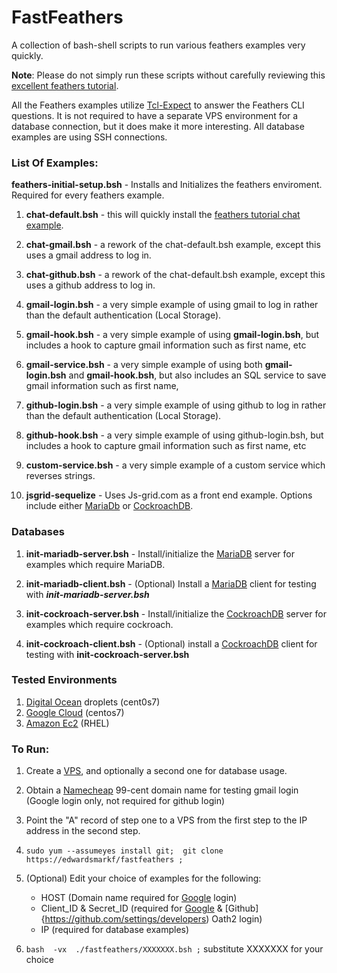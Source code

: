 # FastFeathers

A collection of bash-shell scripts to run various feathers examples very quickly.

**Note**:  Please do not simply run these scripts without carefully reviewing this [excellent feathers tutorial](https://docs.feathersjs.com/guides/readme.html).


All the Feathers examples utilize [Tcl-Expect](https://www.tcl.tk/man/expect5.31/expect.1.html) to answer the Feathers CLI questions.  It is not required to have a separate VPS environment for a database connection, but it does make it more interesting.  All database examples are using SSH connections.


### List Of Examples:

**feathers-initial-setup.bsh** - Installs and Initializes the feathers enviroment.  Required for every feathers example.

1) **chat-default.bsh** - this will quickly install the [feathers tutorial chat example](https://docs.feathersjs.com/guides/chat/readme.html). 

2) **chat-gmail.bsh** - a rework of the chat-default.bsh example, except this uses a gmail address to log in.

3) **chat-github.bsh** - a rework of the chat-default.bsh example, except this uses a github address to log in.

4) **gmail-login.bsh** - a very simple example of using gmail to log in rather than the default authentication (Local Storage).

5) **gmail-hook.bsh** - a very simple example of using **gmail-login.bsh**, but includes a hook to capture gmail information such as first name, etc

6) **gmail-service.bsh** - a very simple example of using both **gmail-login.bsh** and **gmail-hook.bsh**, but also includes an SQL service to save gmail information such as first name, 

7) **github-login.bsh** - a very simple example of using github to log in rather than the default authentication (Local Storage).

8) **github-hook.bsh** - a very simple example of using github-login.bsh, but includes a hook to capture gmail information such as first name, etc

9) **custom-service.bsh** - a very simple example of a custom service which reverses strings.

10) **jsgrid-sequelize** - Uses Js-grid.com as a front end example. Options include either [MariaDb](https://mariadb.com/) or [CockroachDB](https://cockroachlabs.com/).


### Databases

1) **init-mariadb-server.bsh** - Install/initialize the [MariaDB](https://mariadb.com/) server for examples which require MariaDB.

2) **init-mariadb-client.bsh** - (Optional) Install a [MariaDB](https://mariadb.com/) client for testing with **_init-mariadb-server.bsh_**

3) **init-cockroach-server.bsh** - Install/initialize the [CockroachDB](https://cockroachlabs.com/) server for examples which require cockroach.

4) **init-cockroach-client.bsh** - (Optional) install a [CockroachDB](https://cockroachlabs.com/) client for testing with **init-cockroach-server.bsh**


### Tested Environments

1)  [Digital Ocean](https://digitalocean.com) droplets (cent0s7)
2)  [Google Cloud](google.cloud.google.com) (centos7)  
3)  [Amazon Ec2](https://console.aws.amazon.com/ec2) (RHEL)

### To Run:

1) Create a [VPS](https://en.wikipedia.org/wiki/Virtual_private_server), and optionally a second one for database usage.

2) Obtain a [Namecheap](https://namecheap.com) 99-cent domain name for testing gmail login (Google login only, not required for github login)

3) Point the "A" record of step one to a VPS from the first step to the IP address in the second step.

4) ```sudo yum --assumeyes install git;  git clone https://edwardsmarkf/fastfeathers ;```

5) (Optional) Edit your choice of examples for the following:
      - HOST (Domain name required for [Google](https://console.developers.google.com/apis/credentials/oauthclient/) login)
      - Client_ID & Secret_ID  (required for [Google](https://console.developers.google.com/apis/credentials/oauthclient/) & [Github]{https://github.com/settings/developers) Oath2 login)
      - IP (required for database examples)
      
5) ```bash  -vx  ./fastfeathers/XXXXXXX.bsh ;```   substitute XXXXXXX for your choice

